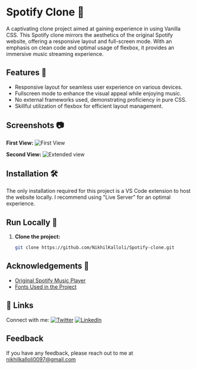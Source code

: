 # Spotify Clone 🎵

A captivating clone project aimed at gaining experience in using Vanilla CSS. This Spotify clone mirrors the aesthetics of the original Spotify website, offering a responsive layout and full-screen mode. With an emphasis on clean code and optimal usage of flexbox, it provides an immersive music streaming experience.

## Features 🚀

- Responsive layout for seamless user experience on various devices.
- Fullscreen mode to enhance the visual appeal while enjoying music.
- No external frameworks used, demonstrating proficiency in pure CSS.
- Skillful utilization of flexbox for efficient layout management.

## Screenshots 📷

**First View:**
![First View](https://github.com/NikhilKalloli/Spotify-clone/assets/123582746/bb9603f8-f312-4ad6-9d7a-ee73befc7374)

**Second View:**
![Extended view](https://github.com/NikhilKalloli/Spotify-clone/assets/123582746/bfaa2c3f-3ae3-4f81-bd04-d65e35be23b0)

## Installation 🛠️

The only installation required for this project is a VS Code extension to host the website locally. I recommend using "Live Server" for an optimal experience.

## Run Locally 🏃

1. **Clone the project:**

   ```bash
   git clone https://github.com/NikhilKalloli/Spotify-clone.git
   ```


## Acknowledgements 🙌

- [Original Spotify Music Player](https://open.spotify.com/)
- [Fonts Used in the Project](https://fontawesome.com/)





## 🔗 Links
Connect with me:
[![Twitter](https://img.shields.io/badge/Twitter-1DA1F2?style=for-the-badge&logo=twitter&logoColor=white)](https://twitter.com/NikhilKalloli)
[![LinkedIn](https://img.shields.io/badge/LinkedIn-0A66C2?style=for-the-badge&logo=linkedin&logoColor=white)](https://www.linkedin.com/in/nikhil-kalloli-a6ab2a25b/)


## Feedback

If you have any feedback, please reach out to me at nikhilkalloli0097@gmail.com



